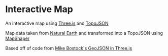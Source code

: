 # Interactive Map

An interactive map using [Three.js](https://threejs.org/) and [TopoJSON](https://github.com/topojson/topojson)

Map data taken from [Natural Earth](https://www.naturalearthdata.com/) and transformed into a TopoJSON using [MapShaper](https://mapshaper.org/)

Based off of code from [Mike Bostock's GeoJSON in Three.js](https://observablehq.com/@mbostock/geojson-in-three-js)